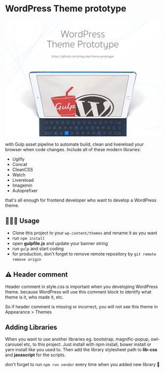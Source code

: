 # WordPress Theme prototype

![Screenshot](screenshot.png)



with Gulp asset pipeline to automate build, clean and livereload your browser when code changes. Include all of these modern libraries:

* Uglify
* Concat
* CleanCSS
* Watch
* Livereload
* Imagemin
* Autoprefixer

that's all enough for frontend developer who want to develop a WordPress theme.

## 👨🏻‍💻 Usage

* Clone this project to your `wp-content/themes` and rename it as you want
* run `npm install`
* open **gulpfile.js** and update your banner string
* run `gulp` and start coding
* for production, don't forget to remove remote repository by `git remote remove origin`

## ⚠️  Header comment

Header comment in style.css is important when you developing WordPress theme. because WordPress will use this comment block to identify what theme is it, who made it, etc.

So if header comment is missing or incorrect, you will not see this theme in Appearance > Themes

## Adding Libraries

When you want to use another libraries eg. bootstrap, magnific-popup, owl-carousel etc, to this project. Just install with npm install, bower install or yarn install like you used to. Then add the library stylesheet path to **lib-css** and **javascript** for the scripts.

don't forget to run `npm run vendor` every time when you added new library 🧐
